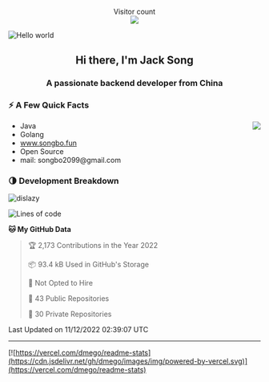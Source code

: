 <p align="center"> 
  Visitor count<br>
  <img src="https://profile-counter.glitch.me/dislazy/count.svg" />
</p>
<img src="https://cdn.jsdelivr.net/gh/dislazy/dislazy@main/dino.gif" alt="Hello world">


<h2 align="center">Hi there, I'm Jack Song </h2>
<h3 align="center">A passionate backend developer from China</h3>

### ⚡️ A Few Quick Facts

<img align="right" src="https://readme-stats-dmego.vercel.app/api?username=dislazy&count_private=true&show_icons=true&icon_color=1573B3&hide_title=true&text_color=718096&bg_color=00000000&hide_border=true"/>

<ul>
    <li> Java</li>
    <li> Golang</li>
    <li> <a href="https://www.songbo.fun/">www.songbo.fun</a></li>
    <li> Open Source</li>
    <li> mail: songbo2099@gmail.com</li>
</ul>

### 🌗 Development Breakdown

<img src="https://komarev.com/ghpvc/?username=dislazy" alt="dislazy" />

<!--START_SECTION:waka-->
![Lines of code](https://img.shields.io/badge/From%20Hello%20World%20I%27ve%20Written-2%20Million%20lines%20of%20code-blue)

**🐱 My GitHub Data** 

> 🏆 2,173 Contributions in the Year 2022
 > 
> 📦 93.4 kB Used in GitHub's Storage 
 > 
> 🚫 Not Opted to Hire
 > 
> 📜 43 Public Repositories 
 > 
> 🔑 30 Private Repositories  
 > 

 Last Updated on 11/12/2022 02:39:07 UTC
<!--END_SECTION:waka-->

---

[![https://vercel.com/dmego/readme-stats](https://cdn.jsdelivr.net/gh/dmego/images/img/powered-by-vercel.svg)](https://vercel.com/dmego/readme-stats)


